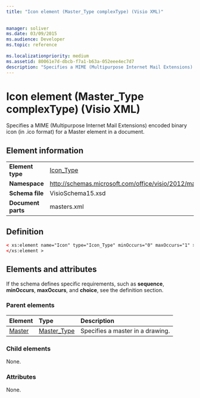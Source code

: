 ```yaml
---
title: "Icon element (Master_Type complexType) (Visio XML)"
 
 
manager: soliver
ms.date: 03/09/2015
ms.audience: Developer
ms.topic: reference
 
ms.localizationpriority: medium
ms.assetid: 80061e7d-dbcb-f7a1-b63a-052eee4ec7d7
description: "Specifies a MIME (Multipurpose Internet Mail Extensions) encoded binary icon (in .ico format) for a Master element in a document."
---
```


# Icon element (Master_Type complexType) (Visio XML)

Specifies a MIME (Multipurpose Internet Mail Extensions) encoded binary icon (in .ico format) for a Master element in a document.
  
## Element information

|||
|:-----|:-----|
|**Element type** <br/> |[Icon_Type](icon_type-complextypevisio-xml.md) <br/> |
|**Namespace** <br/> |http://schemas.microsoft.com/office/visio/2012/main  <br/> |
|**Schema file** <br/> |VisioSchema15.xsd  <br/> |
|**Document parts** <br/> |masters.xml  <br/> |
   
## Definition

```XML
< xs:element name="Icon" type="Icon_Type" minOccurs="0" maxOccurs="1" >
</xs:element >
```

## Elements and attributes

If the schema defines specific requirements, such as **sequence**, **minOccurs**, **maxOccurs**, and **choice**, see the definition section. 
  
### Parent elements

|**Element**|**Type**|**Description**|
|:-----|:-----|:-----|
|[Master](master-element-masters_type-complextypevisio-xml.md) <br/> |[Master_Type](master_type-complextypevisio-xml.md) <br/> |Specifies a master in a drawing. |
   
### Child elements

None.
  
### Attributes

None.
  

